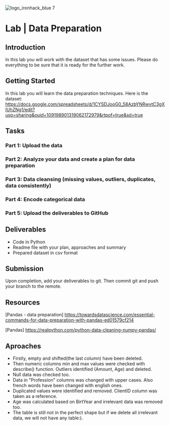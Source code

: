 ![logo_ironhack_blue 7](https://user-images.githubusercontent.com/23629340/40541063-a07a0a8a-601a-11e8-91b5-2f13e4e6b441.png)

# Lab | Data Preparation 


## Introduction

In this lab you will work with the dataset that has some issues. Please do everything to be sure that it is ready for the further work.

## Getting Started

In this lab you will learn the data preparation techniques.
Here is the dataset: https://docs.google.com/spreadsheets/d/1CYSDJooG0_58AzbYNRwvtC3gXIUhZNg1/edit?usp=sharing&ouid=109198901319062172979&rtpof=true&sd=true

## Tasks
### Part 1: Upload the data
### Part 2: Analyze your data and create a plan for data preparation
### Part 3: Data cleansing  (missing values, outliers, duplicates, data consistently)
### Part 4: Encode categorical data
### Part 5: Upload the deliverables to GitHub


## Deliverables

- Code in Python
- Readme file with your plan, approaches and summary
- Prepared dataset in csv format

## Submission

Upon completion, add your deliverables to git. Then commit git and push your branch to the remote.

## Resources

[Pandas - data preparation] https://towardsdatascience.com/essential-commands-for-data-preparation-with-pandas-ed01579cf214

[Pandas] https://realpython.com/python-data-cleaning-numpy-pandas/


## Aproaches

- Firstly, empty and shifted(the last column) have been deleted.
- Then numeric columns min and max values were checked with describe() function. Outliers identified (Amount, Age) and deleted.
- Null data was checked too. 
- Data in "Profession" columns was changed with upper cases. Also french words have been changed with english ones.
- Duplicated values were identified and removed. ClientID column was taken as a reference.
- Age was calculated based on BirtYear and irrelevant data was removed too. 
- The table is still not in the perfect shape but if we delete all irrelevant data, we will not have any table:).